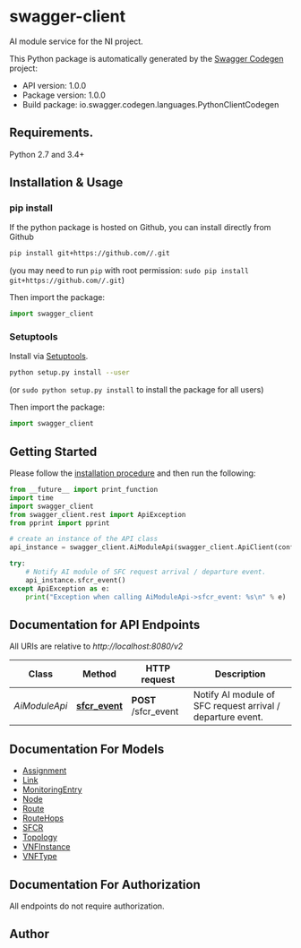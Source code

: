 # swagger-client
AI module service for the NI project.

This Python package is automatically generated by the [Swagger Codegen](https://github.com/swagger-api/swagger-codegen) project:

- API version: 1.0.0
- Package version: 1.0.0
- Build package: io.swagger.codegen.languages.PythonClientCodegen

## Requirements.

Python 2.7 and 3.4+

## Installation & Usage
### pip install

If the python package is hosted on Github, you can install directly from Github

```sh
pip install git+https://github.com//.git
```
(you may need to run `pip` with root permission: `sudo pip install git+https://github.com//.git`)

Then import the package:
```python
import swagger_client 
```

### Setuptools

Install via [Setuptools](http://pypi.python.org/pypi/setuptools).

```sh
python setup.py install --user
```
(or `sudo python setup.py install` to install the package for all users)

Then import the package:
```python
import swagger_client
```

## Getting Started

Please follow the [installation procedure](#installation--usage) and then run the following:

```python
from __future__ import print_function
import time
import swagger_client
from swagger_client.rest import ApiException
from pprint import pprint

# create an instance of the API class
api_instance = swagger_client.AiModuleApi(swagger_client.ApiClient(configuration))

try:
    # Notify AI module of SFC request arrival / departure event.
    api_instance.sfcr_event()
except ApiException as e:
    print("Exception when calling AiModuleApi->sfcr_event: %s\n" % e)

```

## Documentation for API Endpoints

All URIs are relative to *http://localhost:8080/v2*

Class | Method | HTTP request | Description
------------ | ------------- | ------------- | -------------
*AiModuleApi* | [**sfcr_event**](docs/AiModuleApi.md#sfcr_event) | **POST** /sfcr_event | Notify AI module of SFC request arrival / departure event.


## Documentation For Models

 - [Assignment](docs/Assignment.md)
 - [Link](docs/Link.md)
 - [MonitoringEntry](docs/MonitoringEntry.md)
 - [Node](docs/Node.md)
 - [Route](docs/Route.md)
 - [RouteHops](docs/RouteHops.md)
 - [SFCR](docs/SFCR.md)
 - [Topology](docs/Topology.md)
 - [VNFInstance](docs/VNFInstance.md)
 - [VNFType](docs/VNFType.md)


## Documentation For Authorization

 All endpoints do not require authorization.


## Author



